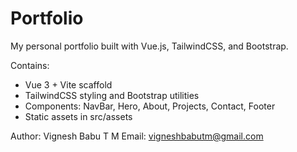 # Portfolio

My personal portfolio built with Vue.js, TailwindCSS, and Bootstrap.

Contains:
- Vue 3 + Vite scaffold
- TailwindCSS styling and Bootstrap utilities
- Components: NavBar, Hero, About, Projects, Contact, Footer
- Static assets in src/assets

Author: Vignesh Babu T M
Email: vigneshbabutm@gmail.com
